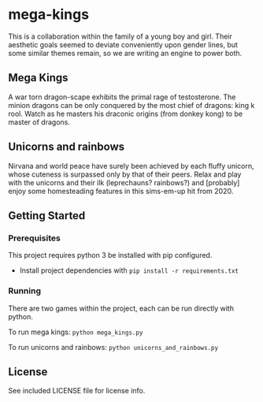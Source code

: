 # mega-kings

This is a collaboration within the family of a young boy and girl. Their
aesthetic goals seemed to deviate conveniently upon gender lines, but some
similar themes remain, so we are writing an engine to power both.

## Mega Kings

A war torn dragon-scape exhibits the primal rage of testosterone. The minion
dragons can be only conquered by the most chief of dragons: king k rool. Watch
as he masters his draconic origins (from donkey kong) to be master of dragons.

## Unicorns and rainbows

Nirvana and world peace have surely been achieved by each fluffy unicorn, whose
cuteness is surpassed only by that of their peers. Relax and play with the
unicorns and their ilk (leprechauns? rainbows?) and [probably] enjoy some
homesteading features in this sims-em-up hit from 2020.

## Getting Started

### Prerequisites

This project requires python 3 be installed with pip configured.

* Install project dependencies with `pip install -r requirements.txt`

### Running

There are two games within the project, each can be run directly with python.

To run mega kings: `python mega_kings.py`

To run unicorns and rainbows: `python unicorns_and_rainbows.py`

## License

See included LICENSE file for license info.